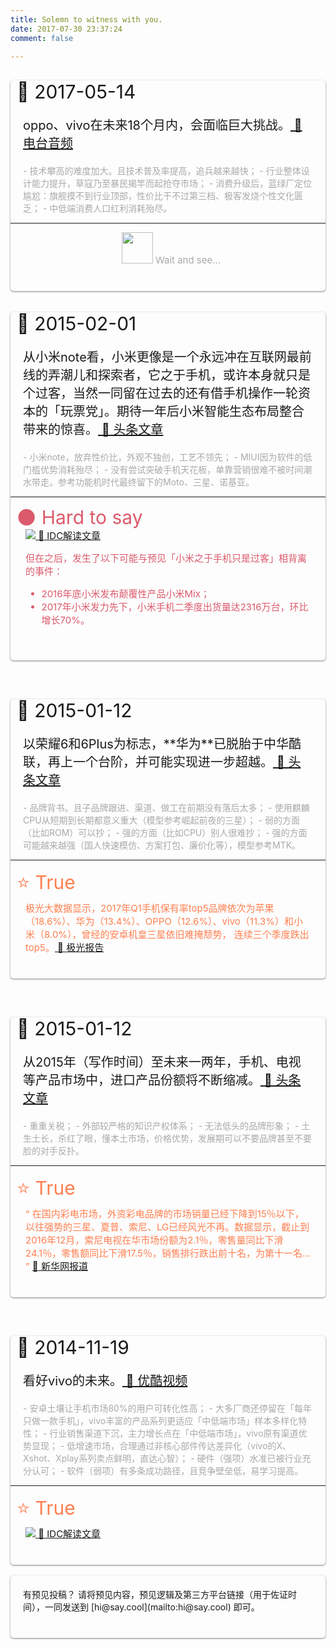```yaml
---
title: Solemn to witness with you.
date: 2017-07-30 23:37:24
comment: false

---
```


<style type="text/CSS">  
.roundedRectangle{  
    padding: 0px 0px 20px 0px; 
    width: 100%;  
    box-shadow: 0px 1px 3px 0px #808080;
    border-width: 10px; //边缘的宽度，如果要分别设置可以这样：border-width: 15px 5px 15px 5px;依次为上、右、下、左  
    border-style: solid;  
    border-radius: 5px;    //圆角的大小  
    
}  
  
.roundedRectangle #title{  
    padding: 20px;  
    text-align:left;  
    font-size: 20px;   
}  
.roundedRectangle #content{  
    padding: 0px 20px 0px 20px;  
    text-align:left;  
    font-size: 14px;  
    color: #a9a9a9 
}  
.roundedRectangle #nail{   
    padding: 0px 0px 0px 10px;  
    text-align:left;  
    font-size: 30px;  
}  
.roundedRectangle #result{  
    padding: 0px 0px 0px 10px;  
    text-align:left;  
    font-size: 30px;  
    color: #FF7F50 
}
.roundedRectangle #resultwait{  
    padding: 0px 0px 0px 10px;  
    text-align:center;  
    font-size: 15px;  
    color: #a9a9a9 
}
.roundedRectangle #resultmore{   
    padding: 0px 24px 20px 24px;  
    text-align:left;  
    font-size: 15px;  
    color: #FF7F50 
    }
    
.roundedRectangle #resulthard{  
    padding: 0px 0px 0px 10px;  
    text-align:left;  
    font-size: 30px;  
    color: #db5a6b 
}
.roundedRectangle #resulthardmore{   
    padding: 0px 24px 20px 24px;  
    text-align:left;  
    font-size: 15px;  
    color: #db5a6b 
    }
 
</style>


<br>
   


<div class="roundedRectangle"><div id="nail">📌  2017-05-14</div><div id="title">oppo、vivo在未来18个月内，会面临巨大挑战。<a href="http://music.163.com/#/dj?id=905463667"> 📜  电台音频</a></div><div id="content">- 技术攀高的难度加大。且技术普及率提高，追兵越来越快；
- 行业整体设计能力提升，草寇乃至暴民揭竿而起抢夺市场；
- 消费升级后，蓝绿厂定位尴尬：旗舰摸不到行业顶部，性价比干不过第三档、极客发烧个性文化匮乏；
- 中低端消费人口红利消耗殆尽。</div><hr><div id="resultwait"><img height="50" width="50" src="https://ws1.sinaimg.cn/large/006tKfTcgy1fixn83ffxdg301z01zwev.gif">  Wait and see...</div><div id="resultmore"><a href="https://www.jiguang.cn/reports/48"></a></div></div><br><br>

<div class="roundedRectangle" ><div id="nail">📌  2015-02-01</div><div id="title">从小米note看，小米更像是一个永远冲在互联网最前线的弄潮儿和探索者，它之于手机，或许本身就只是个过客，当然一同留在过去的还有借手机操作一轮资本的「玩票党」。期待一年后小米智能生态布局整合带来的惊喜。<a href="http://www.toutiao.com/a3902529370/"> 📜  头条文章</a></div><div id="content">- 小米note，放弃性价比，外观不独创，工艺不领先；
- MIUI因为软件的低门槛优势消耗殆尽；
- 没有尝试突破手机天花板，单靠营销很难不被时间潮水带走。参考功能机时代最终留下的Moto、三星、诺基亚。</div><hr><div id="resulthard"> 🌑  Hard to say</div><div id="resulthardmore"><img src="https://ws4.sinaimg.cn/large/006tKfTcgy1fixlucw58pj30f608l3z4.jpg"><a href="http://wemedia.ifeng.com/7956409/wemedia.shtml"> 📰  IDC解读文章</a>

但在之后，发生了以下可能与预见「小米之于手机只是过客」相背离的事件：
- 2016年底小米发布颠覆性产品小米Mix；
- 2017年小米发力先下，小米手机二季度出货量达2316万台，环比增长70%。
</div></div>

<br><br>


<div class="roundedRectangle"><div id="nail">📌  2015-01-12</div><div id="title">以荣耀6和6Plus为标志，**华为**已脱胎于中华酷联，再上一个台阶，并可能实现进一步超越。<a href="http://www.toutiao.com/a3809881551/"> 📜  头条文章</a></div><div id="content">- 品牌背书。且子品牌跟进、渠道、做工在前期没有落后太多；
- 使用麒麟CPU从短期到长期都意义重大（模型参考崛起前夜的三星）；
- 弱的方面（比如ROM）可以抄；
- 强的方面（比如CPU）别人很难抄；
- 强的方面可能越来越强（国人快速模仿、方案打包、廉价化等），模型参考MTK。 </div><hr><div id="result"> ⭐  True</div><div id="resultmore">极光大数据显示，2017年Q1手机保有率top5品牌依次为苹果（18.6%）、华为（13.4%）、OPPO（12.6%）、vivo（11.3%）和小米（8.0%），曾经的安卓机皇三星依旧难掩颓势， 连续三个季度跌出top5。<a href="https://www.jiguang.cn/reports/48"> 📰  极光报告</a></div></div>

<br><br>


<div class="roundedRectangle" ><div id="nail">📌  2015-01-12</div><div id="title">从2015年（写作时间）至未来一两年，手机、电视等产品市场中，进口产品份额将不断缩减。<a href="http://www.toutiao.com/a3809881551/"> 📜  头条文章</a></div><div id="content">- 重重关税；
- 外部较严格的知识产权体系；
- 无法低头的品牌形象；
- 土生土长，杀红了眼，懂本土市场，价格优势，发展期可以不要品牌甚至不要脸的对手反扑。</div><hr><div id="result"> ⭐  True</div><div id="resultmore">“ 在国内彩电市场，外资彩电品牌的市场销量已经下降到15％以下，以往强势的三星、夏普、索尼、LG已经风光不再。数据显示，截止到2016年12月，索尼电视在华市场份额为2.1％，零售量同比下滑24.1％，零售额同比下滑17.5％，销售排行跌出前十名，为第十一名... ” <a href="http://news.xinhuanet.com/tech/2017-01/25/c_1120378109.htm"> 📰  新华网报道</a></div></div> 



<br><br> 

<div class="roundedRectangle" ><div id="nail">📌  2014-11-19</div><div id="title">看好vivo的未来。<a href="http://www.toutiao.com/a3902529370/"> 📜  优酷视频</a></div><div id="content">- 安卓土壤让手机市场80%的用户可转化性高；
- 大多厂商还停留在「每年只做一款手机」，vivo丰富的产品系列更适应「中低端市场」样本多样化特性；
- 行业销售渠道下沉，主力增长点在「中低端市场」，vivo原有渠道优势显现；
- 低增速市场，合理通过非核心部件传达差异化（vivo的X、Xshot、Xplay系列卖点鲜明，直达心智）；
- 硬件（强项）水准已被行业充分认可；
- 软件（弱项）有多条成功路径，且竞争壁垒低，易学习提高。</div><hr><div id="result"> ⭐  True</div><div id="resultmore"><img src="https://ws4.sinaimg.cn/large/006tKfTcgy1fixlucw58pj30f608l3z4.jpg"><a href="http://wemedia.ifeng.com/7956409/wemedia.shtml"> 📰  IDC解读文章</a></div></div>



<br>
<div class="roundedRectangle"><div style="padding: 20px" >有预见投稿？
请将预见内容，预见逻辑及第三方平台链接（用于佐证时间），一同发送到 [hi@say.cool](mailto:hi@say.cool) 即可。</div></div>












